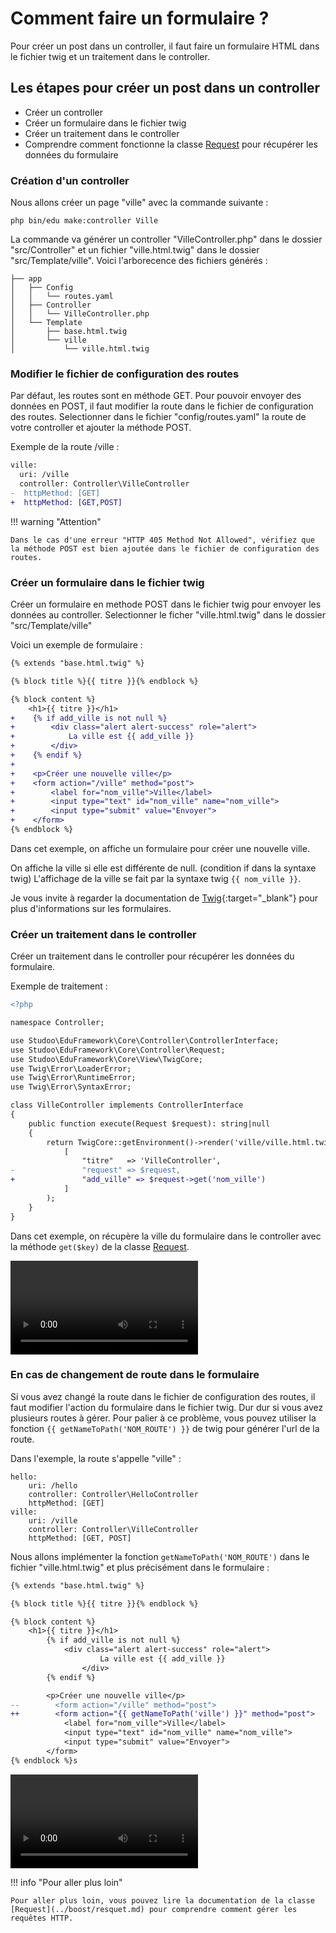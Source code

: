 # Comment faire un formulaire ?

Pour créer un post dans un controller, il faut faire un formulaire HTML dans le fichier twig et un traitement dans le controller.

## Les étapes pour créer un post dans un controller

- Créer un controller
- Créer un formulaire dans le fichier twig
- Créer un traitement dans le controller
- Comprendre comment fonctionne la classe [Request](../boost/resquet.md) pour récupérer les données du formulaire

### Création d'un controller

Nous allons créer un page "ville" avec la commande suivante :

```Shell
php bin/edu make:controller Ville
```

La commande va générer un controller "VilleController.php" dans le dossier "src/Controller" et un fichier "ville.html.twig" dans le dossier "src/Template/ville".
Voici l'arborecence des fichiers générés :

``` hl_lines="5 8 9"
├── app
│   ├── Config
│   │   └── routes.yaml
│   ├── Controller
│   │   └── VilleController.php
│   └── Template
│       ├── base.html.twig
│       └── ville
│           └── ville.html.twig
```

### Modifier le fichier de configuration des routes

Par défaut, les routes sont en méthode GET. Pour pouvoir envoyer des données en POST, il faut modifier la route dans le fichier de configuration des routes.
Selectionner dans le fichier "config/routes.yaml" la route de votre controller et ajouter la méthode POST.

Exemple de la route /ville :

```diff
ville:
  uri: /ville
  controller: Controller\VilleController
-  httpMethod: [GET]
+  httpMethod: [GET,POST]
```

!!! warning "Attention"

    Dans le cas d'une erreur "HTTP 405 Method Not Allowed", vérifiez que la méthode POST est bien ajoutée dans le fichier de configuration des routes.

### Créer un formulaire dans le fichier twig

Créer un formulaire en methode POST dans le fichier twig pour envoyer les données au controller.
Selectionner le ficher "ville.html.twig" dans le dossier "src/Template/ville"

Voici un exemple de formulaire :

```diff
{% extends "base.html.twig" %}

{% block title %}{{ titre }}{% endblock %}

{% block content %}
    <h1>{{ titre }}</h1>
+    {% if add_ville is not null %}
+        <div class="alert alert-success" role="alert">
+            La ville est {{ add_ville }}
+        </div>
+    {% endif %}
+
+    <p>Créer une nouvelle ville</p>
+    <form action="/ville" method="post">
+        <label for="nom_ville">Ville</label>
+        <input type="text" id="nom_ville" name="nom_ville">
+        <input type="submit" value="Envoyer">
+    </form>
{% endblock %}
```

Dans cet exemple, on affiche un formulaire pour créer une nouvelle ville. 

On affiche la ville si elle est différente de null. (condition if dans la syntaxe twig)
L'affichage de la ville se fait par la syntaxe twig `{{ nom_ville }}`.

Je vous invite à regarder la documentation de [Twig](https://twig.symfony.com/doc/3.x/){:target="_blank"} pour plus d'informations sur les formulaires.

### Créer un traitement dans le controller

Créer un traitement dans le controller pour récupérer les données du formulaire.

Exemple de traitement :

```diff
<?php

namespace Controller;

use Studoo\EduFramework\Core\Controller\ControllerInterface;
use Studoo\EduFramework\Core\Controller\Request;
use Studoo\EduFramework\Core\View\TwigCore;
use Twig\Error\LoaderError;
use Twig\Error\RuntimeError;
use Twig\Error\SyntaxError;

class VilleController implements ControllerInterface
{
	public function execute(Request $request): string|null
	{
		return TwigCore::getEnvironment()->render('ville/ville.html.twig',
		    [
		        "titre"   => 'VilleController',
- 		        "request" => $request,
+ 		        "add_ville" => $request->get('nom_ville')
		    ]
		);
	}
}
```

Dans cet exemple, on récupère la ville du formulaire dans le controller avec la méthode `get($key)` de la classe [Request](../boost/resquet.md#getkey).

<video controls>
<source src="../assets/screen-form-simple.mp4" type="video/mp4">
</video>

### En cas de changement de route dans le formulaire

Si vous avez changé la route dans le fichier de configuration des routes, il faut modifier l'action du formulaire dans le fichier twig. Dur dur si vous avez plusieurs routes à gérer.
Pour palier à ce problème, vous pouvez utiliser la fonction `{{ getNameToPath('NOM_ROUTE') }}` de twig pour générer l'url de la route.

Dans l'exemple, la route s'appelle "ville" :

``` hl_lines="5"
hello:
    uri: /hello
    controller: Controller\HelloController
    httpMethod: [GET]
ville:
    uri: /ville
    controller: Controller\VilleController
    httpMethod: [GET, POST]
```

Nous allons implémenter la fonction `getNameToPath('NOM_ROUTE')` dans le fichier "ville.html.twig" et plus précisément dans le formulaire :

```diff
{% extends "base.html.twig" %}

{% block title %}{{ titre }}{% endblock %}

{% block content %}
    <h1>{{ titre }}</h1>
        {% if add_ville is not null %}
            <div class="alert alert-success" role="alert">
                    La ville est {{ add_ville }}
                </div>
        {% endif %}

        <p>Créer une nouvelle ville</p>
--        <form action="/ville" method="post">
++        <form action="{{ getNameToPath('ville') }}" method="post">
            <label for="nom_ville">Ville</label>
            <input type="text" id="nom_ville" name="nom_ville">
            <input type="submit" value="Envoyer">
        </form>
{% endblock %}s
```

<video controls>
<source src="../assets/screen-form-path.mp4" type="video/mp4">
</video>

!!! info "Pour aller plus loin"

    Pour aller plus loin, vous pouvez lire la documentation de la classe [Request](../boost/resquet.md) pour comprendre comment gérer les requêtes HTTP.

